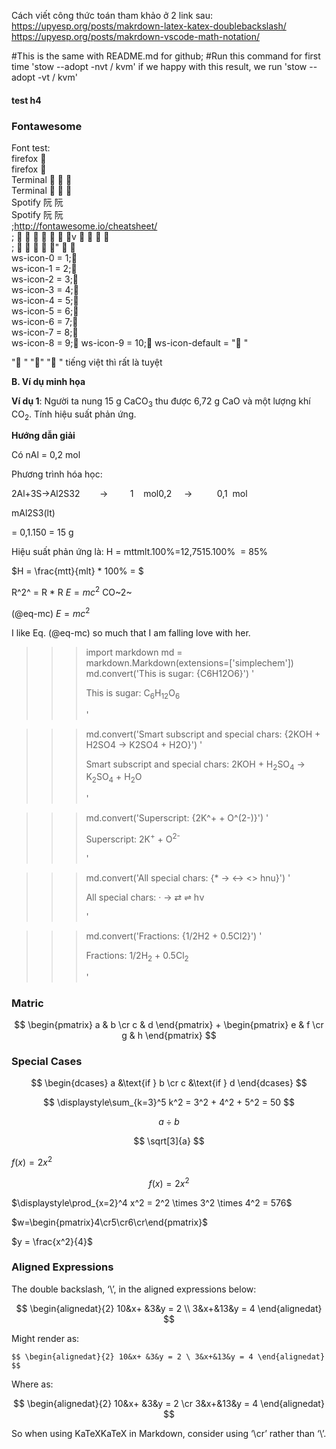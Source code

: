 Cách viết công thức toán tham khảo ở 2 link sau:
https://upyesp.org/posts/makrdown-latex-katex-doublebackslash/
https://upyesp.org/posts/makrdown-vscode-math-notation/

<!--
!warning cái gì đây??
-->

#This is the same with README.md for github;
#Run this command for first time
'stow --adopt -nvt / kvm'
if we happy with this result, we run 'stow --adopt -vt / kvm'

#### test h4

### Fontawesome

<!--
todo:
 - View trên vscode okay nhé nhưng Preview không ra icon:
-->

Font test:  
firefox   
firefox   
Terminal     
Terminal     
Spotify 阮 阮  
Spotify 阮 阮  
;http://fontawesome.io/cheatsheet/  
;       v      
;     "    
ws-icon-0 = 1;  
ws-icon-1 = 2;  
ws-icon-2 = 3;  
ws-icon-3 = 4;  
ws-icon-4 = 5;  
ws-icon-5 = 6;  
ws-icon-6 = 7;  
ws-icon-7 = 8;  
ws-icon-8 = 9;
ws-icon-9 = 10;
ws-icon-default = " "

"🐍 " "📐" "💎 "
tiếng việt thì rất là tuyệt

**B. Ví dụ minh họa**

**Ví dụ 1**: Người ta nung 15 g CaCO<sub>3</sub> thu được 6,72 g CaO và một lượng khí CO<sub>2</sub>. Tính hiệu suất phản ứng.

**Hướng dẫn giải**

Có nAl = 0,2 mol

Phương trình hóa học:

2Al+3S→Al2S32        →         1    mol0,2     →          0,1  mol

mAl2S3(lt)

= 0,1.150 = 15 g

Hiệu suất phản ứng là: H = mttmlt.100%=12,7515.100%
 = 85%

$H = \frac{mtt}{mlt} \* 100% = $

R^2^ = R \* R
$E = mc^2$
CO~2~

(@eq-mc) $E = mc^2$

I like Eq. (@eq-mc) so much that I am falling love with her.

> > > import markdown
> > > md = markdown.Markdown(extensions=['simplechem'])
> > > md.convert('This is sugar: {C6H12O6}')
> > > '<p>This is sugar: <span class="simplechem">C<sub>6</sub>H<sub>12</sub>O<sub>6</sub></span></p>'

> > > md.convert('Smart subscript and special chars: {2KOH + H2SO4 -> K2SO4 + H2O}')
> > > '<p>Smart subscript and special chars: <span class="simplechem">2KOH + H<sub>2</sub>SO<sub>4</sub> → K<sub>2</sub>SO<sub>4</sub> + H<sub>2</sub>O</span></p>'

> > > md.convert('Superscript: {2K^+ + O^(2-)}')
> > > '<p>Superscript: <span class="simplechem">2K<sup>+</sup> + O<sup>2-</sup></span></p>'

> > > md.convert('All special chars: {\* -> <-> <> hnu}')
> > > '<p>All special chars: <span class="simplechem">· → ⇄ ⇌ hν</span></p>'

> > > md.convert('Fractions: {1/2H2 + 0.5Cl2}')
> > > '<p>Fractions: <span class="simplechem">1/2H<sub>2</sub> + 0.5Cl<sub>2</sub></span></p>'

### Matric

$$
\begin{pmatrix}
a & b \cr
c & d
\end{pmatrix}
+
\begin{pmatrix}
e & f \cr
g & h
\end{pmatrix}
$$

### Special Cases

$$
\begin{dcases}
   a &\text{if } b \cr
   c &\text{if } d
\end{dcases}
$$

$$
\displaystyle\sum_{k=3}^5 k^2 = 3^2 + 4^2 + 5^2 = 50
$$

$$
a \div b
$$

$$
\sqrt[3]{a}
$$

$f(x)=2x^2$

$$
f(x)=2x^2
$$

$\displaystyle\prod_{x=2}^4 x^2 = 2^2 \times 3^2 \times 4^2 = 576$

$w=\begin{pmatrix}4\cr5\cr6\cr\end{pmatrix}$

$y = \frac{x^2}{4}$

### Aligned Expressions

The double backslash, ‘\\’, in the aligned expressions below:

$$
\begin{alignedat}{2}
10&x+ &3&y = 2 \\
3&x+&13&y = 4
\end{alignedat}
$$

Might render as:

```
$$ \begin{alignedat}{2} 10&x+ &3&y = 2 \ 3&x+&13&y = 4 \end{alignedat} $$
```

Where as:

$$
\begin{alignedat}{2}
10&x+ &3&y = 2 \cr
3&x+&13&y = 4
\end{alignedat}
$$

So when using KaTeXKaTeX in Markdown, consider using ‘\cr’ rather than ‘\\’.
